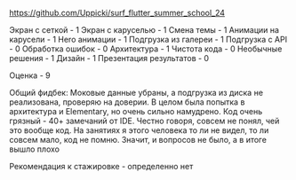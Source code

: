 https://github.com/Uppicki/surf_flutter_summer_school_24

Экран с сеткой - 1
Экран с каруселью - 1
Смена темы - 1
Анимации на карусели - 1
Hero анимации - 1
Подгрузка из галереи - 1
Подгрузка с API - 0
Обработка ошибок - 0
Архитектура - 1
Чистота кода - 0
Необычные решения - 1
Дизайн - 1
Презентация результатов - 0

Оценка - 9

Общий фидбек:
Моковые данные убраны, а подгрузка из диска не реализована, проверяю на доверии. В целом была попытка в архитектура и Elementary, но очень сильно намудрено. Код очень грязный - 40+ замечаний от IDE. Честно говоря, совсем не понял, чей это вообще код. На занятиях я этого человека то ли не видел, то ли совсем мало, код не помню. Значит, и вопросов не было, а в итоге вышло плохо

Рекомендация к стажировке - определенно нет
